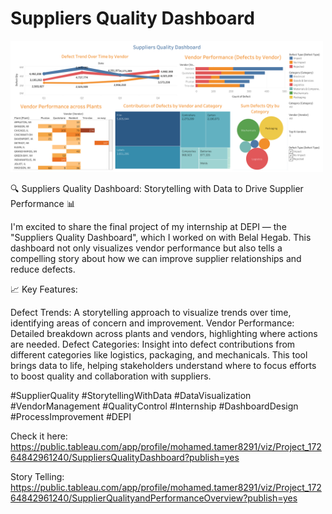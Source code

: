 # Suppliers Quality Dashboard

<img src="https://github.com/Mohamed-Tamer-1/Data-Analysis/blob/main/Tableau/Suppliers%20Quality/Suppliers%20Quality%20Dashboard.png" width="500">

🔍 Suppliers Quality Dashboard: Storytelling with Data to Drive Supplier Performance 📊

I'm excited to share the final project of my internship at DEPI — the "Suppliers Quality Dashboard", which I worked on with Belal Hegab. 
This dashboard not only visualizes vendor performance but also tells a compelling story about how we can improve supplier relationships and reduce defects.

📈 Key Features:

Defect Trends: A storytelling approach to visualize trends over time, identifying areas of concern and improvement.
Vendor Performance: Detailed breakdown across plants and vendors, highlighting where actions are needed.
Defect Categories: Insight into defect contributions from different categories like logistics, packaging, and mechanicals.
This tool brings data to life, helping stakeholders understand where to focus efforts to boost quality and collaboration with suppliers.

#SupplierQuality #StorytellingWithData #DataVisualization #VendorManagement #QualityControl #Internship #DashboardDesign #ProcessImprovement #DEPI

Check it here: https://public.tableau.com/app/profile/mohamed.tamer8291/viz/Project_17264842961240/SuppliersQualityDashboard?publish=yes

Story Telling: https://public.tableau.com/app/profile/mohamed.tamer8291/viz/Project_17264842961240/SupplierQualityandPerformanceOverview?publish=yes

